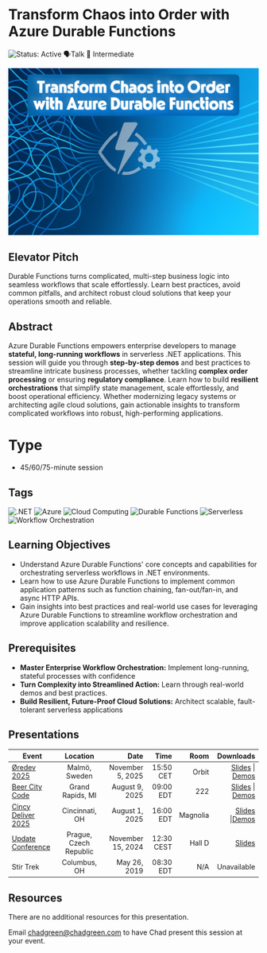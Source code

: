 # Transform Chaos into Order with Azure Durable Functions

![Status: Active](https://img.shields.io/badge/Status-Active-brightgreen) 🗣️Talk 🔵 Intermediate

![Transform Chaos into Order with Azure Durable Functions](thumbnail.jpg)

## Elevator Pitch

Durable Functions turns complicated, multi-step business logic into seamless workflows that scale effortlessly. Learn best practices, avoid common pitfalls, and architect robust cloud solutions that keep your operations smooth and reliable.

## Abstract
Azure Durable Functions empowers enterprise developers to manage **stateful, long-running workflows** in serverless .NET applications. This session will guide you through **step-by-step demos** and best practices to streamline intricate business processes, whether tackling **complex order processing** or ensuring **regulatory compliance**. Learn how to build **resilient orchestrations** that simplify state management, scale effortlessly, and boost operational efficiency. Whether modernizing legacy systems or architecting agile cloud solutions, gain actionable insights to transform complicated workflows into robust, high-performing applications.

# Type
- 45/60/75-minute session

## Tags
![.NET](https://img.shields.io/badge/Tag-.NET-blue) ![Azure](https://img.shields.io/badge/Tag-Azure-blue) ![Cloud Computing](https://img.shields.io/badge/Tag-Cloud%20Computing-blue) ![Durable Functions](https://img.shields.io/badge/Tag-Durable%20Functions-blue) ![Serverless](https://img.shields.io/badge/Tag-Serverless-blue) ![Workflow Orchestration](https://img.shields.io/badge/Tag-Workflow%20Orchestration-blue) 

## Learning Objectives
- Understand Azure Durable Functions' core concepts and capabilities for orchestrating serverless workflows in .NET environments.
- Learn how to use Azure Durable Functions to implement common application patterns such as function chaining, fan-out/fan-in, and async HTTP APIs.
- Gain insights into best practices and real-world use cases for leveraging Azure Durable Functions to streamline workflow orchestration and improve application scalability and resilience.

## Prerequisites
- **Master Enterprise Workflow Orchestration:** Implement long-running, stateful processes with confidence
- **Turn Complexity into Streamlined Action:** Learn through real-world demos and best practices.
- **Build Resilient, Future-Proof Cloud Solutions:** Architect scalable, fault-tolerant serverless applications

## Presentations

| Event | Location | Date | Time | Room | Downloads |
|-------|:--------:|-----:|-----:|-----:|----------:|
| [Øredev 2025](https://oredev.org/) | Malmö, Sweden | November 5, 2025 | 15:50 CET | Orbit | [Slides](./EventMaterials/TransformChaosIntoOrderWithAzureDurableFunctions-Øredev2025.pdf) \| [Demos](Demos\readme.md) |
| [Beer City Code](https://www.beercitycode.com/) | Grand Rapids, MI | August 9, 2025 | 09:00 EDT | 222 | [Slides](./EventMaterials/TransformChaosIntoOrderWithAzureDurableFunctions-BeerCityCode2025.pdf) \| [Demos](Demos\readme.md) |
| [Cincy Deliver 2025](https://www.cincydeliver.org/) | Cincinnati, OH | August 1, 2025 | 16:00 EDT | Magnolia | [Slides](./EventMaterials/TransformChaosIntoOrderWithAzureDurableFunctions-CincyDeliver2025.pdf) \|[Demos](Demos\readme.md) |
| [Update Conference](https://www.updateconference.net/en) | Prague, Czech Republic | November 15, 2024 | 12:30 CEST | Hall D | [Slides](./EventMaterials/ServerlessOrchestration-UpdateConf.pdf) |
| Stir Trek | Columbus, OH | May 26, 2019 | 08:30 EDT | N/A | Unavailable |

## Resources

There are no additional resources for this presentation.

Email [chadgreen@chadgreen.com](mailto:chadgreen@chadgreen.com?subject=Presentation%20Request:%20Serverless%20Orchestration) to have Chad present this session at your event.
